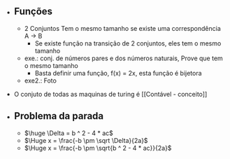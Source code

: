 - ## Funções
	- 2 Conjuntos Tem o mesmo tamanho se existe uma correspondência A -> B
		- Se existe função na transição de 2 conjuntos, eles tem o mesmo tamanho
	- exe.: conj. de números pares e dos números naturais, Prove que tem o mesmo tamanho
		- Basta definir uma função, f(x) = 2x, esta função é bijetora
	- exe2.: Foto


- O conjuto de todas as maquinas de turing é [[Contável - conceito]]
- ## Problema da parada
	-  $\huge \Delta = b ^ 2 - 4 * ac$
	- $\Huge x = \frac{-b \pm \sqrt \Delta}{2a}$
	- $\Huge x = \frac{-b \pm \sqrt{b ^ 2 - 4 * ac}}{2a}$
	
	
	